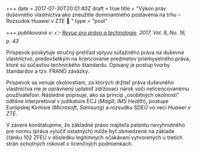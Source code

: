 +++
date = 2017-07-30T20:01:40Z
draft = true
title = "Výkon práv duševného vlastníctva ako zneužitie dominantného postavenia na trhu – Rozsudok Huawei v ZTE 📱 "
type = "post"

+++
_publikované v: 👉_ [_Revue pro právo a technologie_](https://journals.muni.cz/revue/article/view/8166/pdf "Ústav práva a technologií Právnická fakulta, Masarykova univerzita")_. 2017, Vol. 8, No. 16, p. 43_

Príspevok poskytuje stručný prehľad vplyvu súťažného práva na duševné vlastníctvo, predovšetkým na licencovanie predmetov priemyselného práva, ktoré sú súčasťou technického štandardu. Opísaný je postup tvorby štandardov a tzv. FRAND záväzky. 

Príspevok sa venuje okolnostiam, za ktorých držiteľ práva duševného vlastníctva nie je oprávnený uplatniť zdržovací nárok voči nelicencovanému používateľovi. Následne popisuje, ako sa princíp „osobitných okolností“ odlišne interpretoval v judikatúre ECJ (_Magill_, _IMS Health_), postupe Európskej Komisie (_Microsoft_, _Samsung_) a rozsudku SDEÚ vo veci _Huawei v ZTE_. 

V závere konštatujeme, že základné právo majiteľa patentu nevyhnutného pre normu (práva vylúčiť ostatných) môže byť obmedzené na základe článku 102 ZFEÚ v dôsledku legitímnych očakávaní vytvorených u tretích strán ochotných rokovať o licenčných podmienkach.